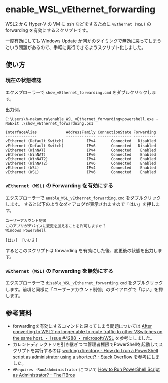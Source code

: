 enable_WSL_vEthernet_forwarding
===============================

WSL2 から Hyper-V の VM に ssh などをするために
`vEthernet (WSL)` の forwarding を有効にするスクリプトです。

一度有効にしても Windows Update か何かのタイミングで無効に戻ってしまう
という問題があるので、手軽に実行できるようスクリプト化しました。

## 使い方

### 現在の状態確認

エクスプローラーで `show_vEthernet_forwarding.cmd` をダブルクリックします。

出力例。
```
C:\Users\h-nakamura\enable_WSL_vEthernet_forwarding>powershell.exe -NoExit .\show_vEthernet_forwardning.ps1

InterfaceAlias             AddressFamily ConnectionState Forwarding
--------------             ------------- --------------- ----------
vEthernet (Default Switch)          IPv4       Connected   Disabled
vEthernet (Default Switch)          IPv6       Connected   Disabled
vEthernet (WinNAT)                  IPv4       Connected    Enabled
vEthernet (WinNAT)                  IPv6       Connected    Enabled
vEthernet (WinNAT2)                 IPv4       Connected    Enabled
vEthernet (WinNAT2)                 IPv6       Connected    Enabled
vEthernet (WSL)                     IPv4       Connected    Enabled
vEthernet (WSL)                     IPv6       Connected    Enabled
```

### `vEthernet (WSL)` の Forwarding を有効にする

エクスプローラーで `enable_WSL_vEthernet_forwarding.cmd` をダブルクリックします。
すると以下のようなダイアログが表示されますので「はい」を押します。　

```
ユーザーアカウント制御
このアプリがデバイスに変更を加えることを許可しますか？
Windows PowerShell

[はい]  [いいえ]
```

するとこのスクリプトは forwarding を有効にした後、変更後の状態を出力します。

### `vEthernet (WSL)` の Forwarding を無効にする

エクスプローラーで `disable_WSL_vEthernet_forwarding.cmd` をダブルクリックします。前項と同様に「ユーザーアカウント制御」のダイアログで「はい」を押します。

## 参考資料
* forwardingを有効にするコマンドと戻ってしまう問題については [After converting to WSL2 no longer able to route traffic to other VSwitches on the same host. ・ Issue #4288 ・ microsoft/WSL](https://github.com/microsoft/WSL/issues/4288) を参考にしました。
* カレントディレクトリを引き継ぎつつ管理者権限でPowerShellを起動してスクリプトを実行するのは [working directory - How do I run a PowerShell script as administrator using a shortcut? - Stack Overflow](https://stackoverflow.com/questions/66362383/how-do-i-run-a-powershell-script-as-administrator-using-a-shortcut) を参考にしました。
* `#Requires -RunAsAdministrator` について [How to Run PowerShell Script as Administrator? – TheITBros](https://theitbros.com/run-powershell-script-as-administrator/)
